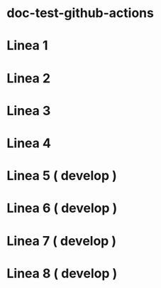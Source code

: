 # doc-test-github-actions
# Linea 1
# Linea 2
# Linea 3
# Linea 4
# Linea 5 ( develop )
# Linea 6 ( develop )
# Linea 7 ( develop )
# Linea 8 ( develop )